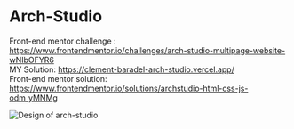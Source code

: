 # Arch-Studio
  
Front-end mentor challenge : https://www.frontendmentor.io/challenges/arch-studio-multipage-website-wNIbOFYR6  
MY Solution: https://clement-baradel-arch-studio.vercel.app/  
Front-end mentor solution: https://www.frontendmentor.io/solutions/archstudio-html-css-js-odm_yMNMg  

![Design of arch-studio](https://res.cloudinary.com/dz209s6jk/image/upload/v1597957737/Challenges/bflu1myynk7j8quyezyc.jpg)
